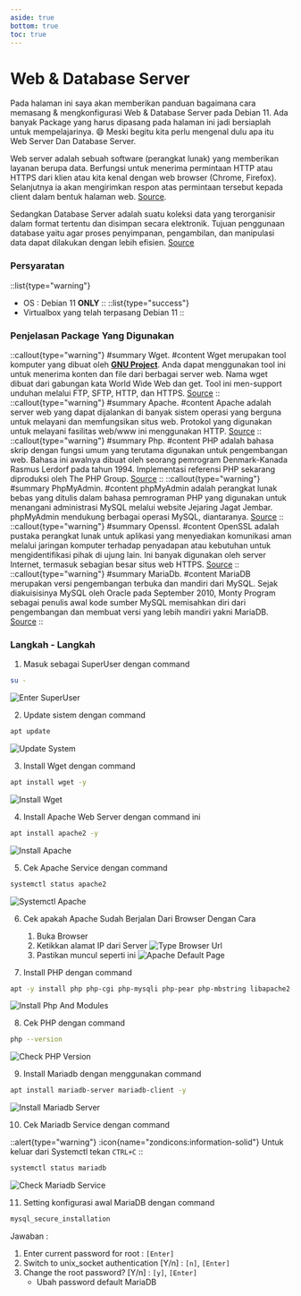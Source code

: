 ```yaml
---
aside: true
bottom: true
toc: true
---
```



# Web & Database Server
Pada halaman ini saya akan memberikan panduan bagaimana cara memasang & mengkonfigurasi Web & Database Server pada Debian 11. Ada banyak Package yang harus dipasang pada halaman ini jadi bersiaplah untuk mempelajarinya. :smile: Meski begitu kita perlu mengenal dulu apa itu Web Server Dan Database Server.

Web server adalah sebuah software (perangkat lunak) yang memberikan layanan berupa data. Berfungsi untuk menerima permintaan HTTP atau HTTPS dari klien atau kita kenal dengan web browser (Chrome, Firefox). Selanjutnya ia akan mengirimkan respon atas permintaan tersebut kepada client dalam bentuk halaman web. [Source](https://www.dicoding.com/blog/apa-itu-web-server-dan-fungsinya/). 

Sedangkan Database Server adalah suatu koleksi data yang terorganisir dalam format tertentu dan disimpan secara elektronik. Tujuan penggunaan database yaitu agar proses penyimpanan, pengambilan, dan manipulasi data dapat dilakukan dengan lebih efisien. [Source](https://www.dicoding.com/blog/developers-yuk-kenalan-dengan-apa-itu-database-server/)

### Persyaratan
::list{type="warning"}
- OS : Debian 11 **ONLY**
::
::list{type="success"}
- Virtualbox yang telah terpasang Debian 11
::

### Penjelasan Package Yang Digunakan

::callout{type="warning"}
#summary
Wget.
#content
Wget merupakan tool komputer yang dibuat oleh [**GNU Project**](https://www.gnu.org/). Anda dapat menggunakan tool ini untuk menerima konten dan file dari berbagai server web. Nama wget dibuat dari gabungan kata World Wide Web dan get. Tool ini men-support unduhan melalui FTP, SFTP, HTTP, dan HTTPS. [Source](https://www.hostinger.co.id/tutorial/wget-command)
::
::callout{type="warning"}
#summary
Apache.
#content
Apache adalah server web yang dapat dijalankan di banyak sistem operasi yang berguna untuk melayani dan memfungsikan situs web. Protokol yang digunakan untuk melayani fasilitas web/www ini menggunakan HTTP. [Source](https://id.wikipedia.org/wiki/Apache_HTTP_Server)
::
::callout{type="warning"}
#summary
Php.
#content
PHP adalah bahasa skrip dengan fungsi umum yang terutama digunakan untuk pengembangan web. Bahasa ini awalnya dibuat oleh seorang pemrogram Denmark-Kanada Rasmus Lerdorf pada tahun 1994. Implementasi referensi PHP sekarang diproduksi oleh The PHP Group. [Source](https://id.wikipedia.org/wiki/PHP)
::
::callout{type="warning"}
#summary
PhpMyAdmin.
#content
phpMyAdmin adalah perangkat lunak bebas yang ditulis dalam bahasa pemrograman PHP yang digunakan untuk menangani administrasi MySQL melalui website Jejaring Jagat Jembar. phpMyAdmin mendukung berbagai operasi MySQL, diantaranya. [Source](https://id.wikipedia.org/wiki/PhpMyAdmin)
::
::callout{type="warning"}
#summary
Openssl.
#content
OpenSSL adalah pustaka perangkat lunak untuk aplikasi yang menyediakan komunikasi aman melalui jaringan komputer terhadap penyadapan atau kebutuhan untuk mengidentifikasi pihak di ujung lain. Ini banyak digunakan oleh server Internet, termasuk sebagian besar situs web HTTPS. [Source](https://en.wikipedia.org/wiki/OpenSSL)
::
::callout{type="warning"}
#summary
MariaDb.
#content
MariaDB merupakan versi pengembangan terbuka dan mandiri dari MySQL. Sejak diakuisisinya MySQL oleh Oracle pada September 2010, Monty Program sebagai penulis awal kode sumber MySQL memisahkan diri dari pengembangan dan membuat versi yang lebih mandiri yakni MariaDB. [Source](https://id.wikipedia.org/wiki/MariaDB)
::

### Langkah - Langkah
1. Masuk sebagai SuperUser dengan command
```sh
su -
```
![Enter SuperUser](/web-database-server/1.superuser.png)

2. Update sistem dengan command
```sh
apt update
```
![Update System](/web-database-server/2.update-system.png)

3. Install Wget dengan command
```sh
apt install wget -y
```
![Install Wget](/web-database-server/3.install-wget.png)

4. Install Apache Web Server dengan command ini
```sh
apt install apache2 -y
```
![Install Apache](/web-database-server/4.install-apache.png)

5. Cek Apache Service dengan command
```sh
systemctl status apache2
```
![Systemctl Apache](/web-database-server/5.check-systemctl-apache.png)

6. Cek apakah Apache Sudah Berjalan Dari Browser Dengan Cara
    1. Buka Browser
    2. Ketikkan alamat IP dari Server
    ![Type Browser Url](/web-database-server/6.1.check-apache-browser.png)
    3. Pastikan muncul seperti ini
    ![Apache Default Page](/web-database-server/6.2.check-apache-browser.png)

7. Install PHP dengan command
```sh
apt -y install php php-cgi php-mysqli php-pear php-mbstring libapache2-mod-php php-common php-phpseclib php-mysql
```
![Install Php And Modules](/web-database-server/7.install-php-and-modules.png)

8. Cek PHP dengan command
```sh
php --version
```
![Check PHP Version](/web-database-server/8.check-php-version.png)

9. Install Mariadb dengan menggunakan command
```sh
apt install mariadb-server mariadb-client -y
```
![Install Mariadb Server](/web-database-server/9.install-mariadb.png)

10. Cek Mariadb Service dengan command

::alert{type="warning"}
:icon{name="zondicons:information-solid"} Untuk keluar dari Systemctl tekan `CTRL+C`
::

```sh
systemctl status mariadb
```
![Check Mariadb Service](/web-database-server/10.check-mariadb-service.png)

11. Setting konfigurasi awal MariaDB dengan command

```sh
mysql_secure_installation
```
Jawaban :     
1. Enter current password for root : `[Enter]`
2. Switch to unix_socket authentication [Y/n] : `[n]`, `[Enter]`
3. Change the root password? [Y/n] : `[y]`, `[Enter]`
    - Ubah password default MariaDB


